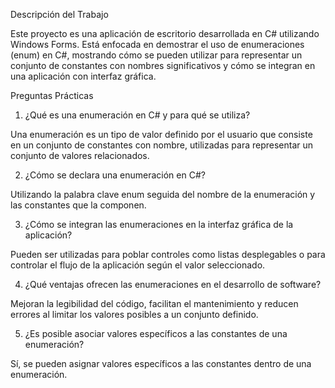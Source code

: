 Descripción del Trabajo

Este proyecto es una aplicación de escritorio desarrollada en C# utilizando Windows Forms. Está enfocada en demostrar el uso de enumeraciones (enum) en C#, mostrando cómo se pueden utilizar para representar un conjunto de constantes con nombres significativos y cómo se integran en una aplicación con interfaz gráfica.

Preguntas Prácticas

1. ¿Qué es una enumeración en C# y para qué se utiliza?

Una enumeración es un tipo de valor definido por el usuario que consiste en un conjunto de constantes con nombre, utilizadas para representar un conjunto de valores relacionados.

2. ¿Cómo se declara una enumeración en C#?

Utilizando la palabra clave enum seguida del nombre de la enumeración y las constantes que la componen.

3. ¿Cómo se integran las enumeraciones en la interfaz gráfica de la aplicación?

Pueden ser utilizadas para poblar controles como listas desplegables o para controlar el flujo de la aplicación según el valor seleccionado.

4. ¿Qué ventajas ofrecen las enumeraciones en el desarrollo de software?

Mejoran la legibilidad del código, facilitan el mantenimiento y reducen errores al limitar los valores posibles a un conjunto definido.

5. ¿Es posible asociar valores específicos a las constantes de una enumeración?

Sí, se pueden asignar valores específicos a las constantes dentro de una enumeración.
